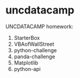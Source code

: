 # uncdatacamp
UNCDATACAMP homework:
1. StarterBox 
2. VBAofWallStreet
3. python-challenge
4. panda-challenge
5. Matplotlib
6. python-api
